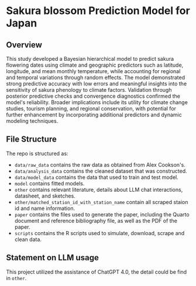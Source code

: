 # Sakura blossom Prediction Model for Japan

## Overview

This study developed a Bayesian hierarchical model to predict sakura flowering dates using climate and geographic predictors such as latitude, longitude, and mean monthly temperature, while accounting for regional and temporal variations through random effects. The model demonstrated strong predictive accuracy with low errors and meaningful insights into the sensitivity of sakura phenology to climate factors. Validation through posterior predictive checks and convergence diagnostics confirmed the model's reliability. Broader implications include its utility for climate change studies, tourism planning, and regional conservation, with potential for further enhancement by incorporating additional predictors and dynamic modeling techniques.


## File Structure

The repo is structured as:

-   `data/raw_data` contains the raw data as obtained from Alex Cookson's.
-   `data/analysis_data` contains the cleaned dataset that was constructed.
-   `data/model_data` contains the data that used to train and test model.
-   `model` contains fitted models. 
-   `other` contains relevant literature, details about LLM chat interactions, datasheet, and sketches.
-   `other/matched_station_id_with_station_name` contain all scraped staion id and name information.
-   `paper` contains the files used to generate the paper, including the Quarto document and reference bibliography file, as well as the PDF of the paper. 
-   `scripts` contains the R scripts used to simulate, download, scrape and clean data.



## Statement on LLM usage

This project utilized the assistance of ChatGPT 4.0, the detail could be find in `other`.
